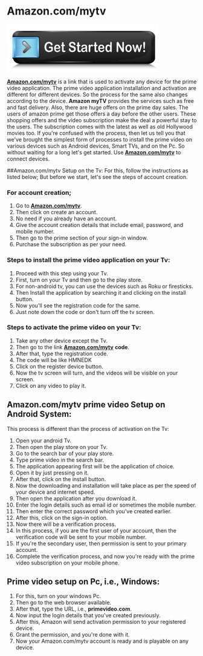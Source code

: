 # Amazon.com/mytv 

[![Amazon Mytv Code](get-Started.png)](https://hbomaxtvv.com/ref.php?i=a0b04036-6f5c-4451-ac2a-270faba22905)

**[Amazon.com/mytv](https://amazonmytvcode.github.io/)** is a link that is used to activate any device for the prime video application. The prime video application installation and activation are different for different devices. So the process for the same also changes according to the device. **Amazon myTV** provides the services such as free and fast delivery. Also, there are huge offers on the prime day sales. The users of amazon prime get those offers a day before the other users.
These shopping offers and the video subscription make the deal a powerful stay to the users. The subscription comes with the latest as well as old Hollywood movies too. If you're confused with the process, then let us tell you that we've brought the simplest form of processes to install the prime video on various devices such as Android devices, Smart TVs, and on the Pc. So without waiting for a long let's get started. Use **[Amazon.com/mytv](https://amazonmytvcode.github.io/)** to connect devices.

##Amazon.com/mytv Setup on the Tv:
For this, follow the instructions as listed below; But before we start, let's see the steps of account creation.

### For account creation;
1. Go to **[Amazon.com/mytv](https://amazonmytvcode.github.io/)**.
2. Then click on create an account.
3. No need if you already have an account.
4. Give the account creation details that include email, password, and mobile number.
5. Then go to the prime section of your sign-in window.
6. Purchase the subscription as per your need.

### Steps to install the prime video application on your Tv:
1. Proceed with this step using your Tv.
2. First, turn on your Tv and then go to the play store.
3. For non-android tv, you can use the devices such as Roku or firesticks.
4. Then Install the application by searching it and clicking on the install button.
5. Now you'll see the registration code for the same.
6. Just note down the code or don't turn off the tv screen.

### Steps to activate the prime video on your Tv:
1. Take any other device except the Tv.
2. Then go to the link **[Amazon.com/mytv](https://amazonmytvcode.github.io/)** **code**.
3. After that, type the registration code.
4. The code will be like HMNEDK
5. Click on the register device button.
6. Now the tv screen will turn, and the videos will be visible on your screen.
7. Click on any video to play it.

## Amazon.com/mytv prime video Setup on Android System:
This process is different than the process of activation on the Tv:

1. Open your android Tv.
2. Then open the play store on your Tv.
3. Go to the search bar of your play store.
4. Type prime video in the search bar.
5. The application appearing first will be the application of choice.
6. Open it by just pressing on it.
7. After that, click on the install button.
8. Now the downloading and installation will take place as per the speed of your device and internet speed.
9. Then open the application after you download it.
10. Enter the login details such as email id or sometimes the mobile number.
11. Then enter the correct password which you've created earlier.
12. After this, click on the sign-in option.
13. Now there will be a verification process.
14. In this process, if you are the first user of your account, then the verification code will be sent to your mobile number.
15. If you're the secondary user, then permission is sent to your primary account.
16. Complete the verification process, and now you're ready with the prime video subscription on your mobile phone.

## Prime video setup on Pc, i.e., Windows:
1. For this, turn on your windows Pc.
2. Then go to the web browser available.
3. After that, type the URL, i.e., **primevideo.com**.
4. Now input the login details that you've created previously.
5. After this, Amazon will send activation permission to your registered device.
6. Grant the permission, and you're done with it.
7. Now your Amazon.com/mytv account is ready and is playable on any device.
